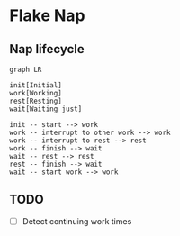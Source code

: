 # Flake Nap

## Nap lifecycle

```mermaid
graph LR

init[Initial]
work[Working]
rest[Resting]
wait[Waiting just]

init -- start --> work
work -- interrupt to other work --> work
work -- interrupt to rest --> rest
work -- finish --> wait
wait -- rest --> rest
rest -- finish --> wait
wait -- start work --> work 
```

## TODO

- [ ] Detect continuing work times
